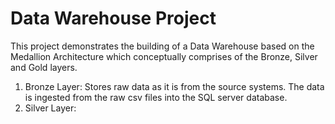 # Data Warehouse Project
This project demonstrates the building of a Data Warehouse based on the Medallion Architecture which conceptually comprises of the Bronze, Silver and Gold layers.

1. Bronze Layer: Stores raw data as it is from the source systems. The data is ingested from the raw csv files into the SQL server database.
2. Silver Layer: 
